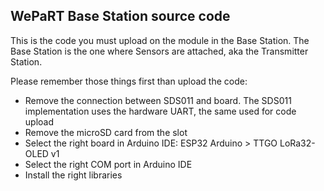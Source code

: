 ## WePaRT Base Station source code

This is the code you must upload on the module in the Base Station. The Base Station is the one where Sensors are attached, aka the Transmitter Station.  

Please remember those things first than upload the code:  
- Remove the connection between SDS011 and board. The SDS011 implementation uses the hardware UART, the same used for code upload
- Remove the microSD card from the slot
- Select the right board in Arduino IDE: ESP32 Arduino > TTGO LoRa32-OLED v1
- Select the right COM port in Arduino IDE
- Install the right libraries
